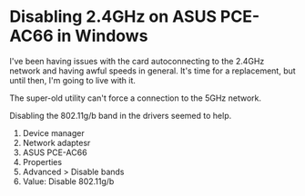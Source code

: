 # Disabling 2.4GHz on ASUS PCE-AC66 in Windows

I've been having issues with the card autoconnecting to the 2.4GHz network and having awful speeds in general. It's time for a replacement, but until then, I'm going to live with it.

The super-old utility can't force a connection to the 5GHz network.

Disabling the 802.11g/b band in the drivers seemed to help.

1. Device manager
2. Network adaptesr
3. ASUS PCE-AC66
4. Properties
5. Advanced > Disable bands
6. Value: Disable 802.11g/b
